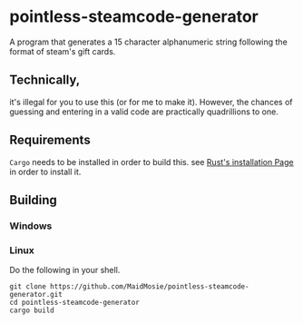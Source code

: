 # pointless-steamcode-generator
A program that generates a 15 character alphanumeric string following the format of steam's gift cards.

## Technically, 
it's illegal for you to use this (or for me to make it). However, the chances of guessing and entering in a valid code are practically quadrillions to one.

## Requirements
`Cargo` needs to be installed in order to build this. see [Rust's installation Page](https://doc.rust-lang.org/cargo/getting-started/installation.html) in order to install it.

## Building

### Windows
<!-- :) -->
### Linux
Do the following in your shell.
```shell
git clone https://github.com/MaidMosie/pointless-steamcode-generator.git
cd pointless-steamcode-generator
cargo build
```
